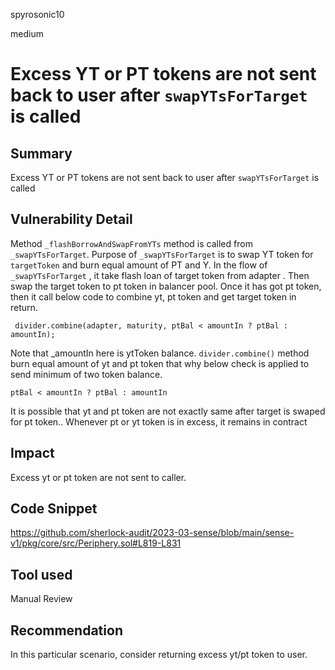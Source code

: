 spyrosonic10

medium

# Excess YT or PT tokens are not sent back to user after `swapYTsForTarget` is called

## Summary
Excess YT or PT tokens are not sent back to user after `swapYTsForTarget` is called

## Vulnerability Detail
Method `_flashBorrowAndSwapFromYTs` method is called from `_swapYTsForTarget`. Purpose of `_swapYTsForTarget` is to swap YT token for `targetToken` and burn equal amount of PT and Y.  In the flow of `_swapYTsForTarget` , it take flash loan of target token from adapter . Then swap the target token to pt token in balancer pool.   Once it has got pt token, then it call  below code to combine yt, pt token and get target token in return. 

` divider.combine(adapter, maturity, ptBal < amountIn ? ptBal : amountIn);`

Note that _amountIn here is ytToken balance.  `divider.combine()` method burn equal amount of yt and pt token  that why below check is applied  to send minimum of two token balance.

`ptBal < amountIn ? ptBal : amountIn` 

It is possible that yt and pt token are not exactly same after target is swaped for pt token..  Whenever pt or yt token is in excess, it remains in contract 

## Impact
Excess yt or pt token are not sent to caller. 

## Code Snippet
https://github.com/sherlock-audit/2023-03-sense/blob/main/sense-v1/pkg/core/src/Periphery.sol#L819-L831

## Tool used

Manual Review

## Recommendation
In this particular scenario, consider returning excess yt/pt token to user. 
